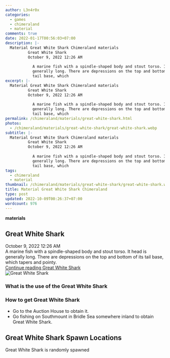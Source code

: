 ```yaml
---
author: L3n4r0x
categories:
  - games
  - chimeraland
  - material
comments: true
date: 2022-01-17T00:56:03+07:00
description: |-
  Material Great White Shark Chimeraland materials
          Great White Shark
          October 9, 2022 12:26 AM
          
            A marine fish with a spindle-shaped body and stout torso. It head is
            generally long. There are depressions on the top and bottom of its
            tail base, which 
excerpt: |-
  Material Great White Shark Chimeraland materials
          Great White Shark
          October 9, 2022 12:26 AM
          
            A marine fish with a spindle-shaped body and stout torso. It head is
            generally long. There are depressions on the top and bottom of its
            tail base, which 
permalink: /chimeraland/materials/great-white-shark.html
photos:
  - /chimeraland/materials/great-white-shark/great-white-shark.webp
subtitle: |-
  Material Great White Shark Chimeraland materials
          Great White Shark
          October 9, 2022 12:26 AM
          
            A marine fish with a spindle-shaped body and stout torso. It head is
            generally long. There are depressions on the top and bottom of its
            tail base, which 
tags:
  - chimeraland
  - material
thumbnail: /chimeraland/materials/great-white-shark/great-white-shark.webp
title: Material Great White Shark Chimeraland
type: post
updated: 2022-10-09T00:26:37+07:00
wordcount: 976
---
```


<link
  rel="stylesheet"
  href="https://rawcdn.githack.com/dimaslanjaka/Web-Manajemen/870a349/css/bootstrap-5-3-0-alpha3-wrapper.css"
/>
<section id="bootstrap-wrapper">
  <div data-bs-theme="dark">
    <div
      class="row g-0 border rounded overflow-hidden flex-md-row mb-4 shadow-sm position-relative bg-dark text-light"
    >
      <div class="col p-4 d-flex flex-column position-static">
        <strong class="d-inline-block mb-2 text-success">materials</strong>
        <h2 class="mb-0">Great White Shark</h2>
        <div class="mb-1 text-muted">October 9, 2022 12:26 AM</div>
        <div class="mb-2 border p-1">
          A marine fish with a spindle-shaped body and stout torso. It head is
          generally long. There are depressions on the top and bottom of its
          tail base, which tapers and pointy.
        </div>
        <a
          href="/chimeraland/materials/great-white-shark.html"
          class="stretched-link d-none text-primary"
          >Continue reading Great White Shark</a
        >
      </div>
      <div class="col-auto d-none d-md-block d-lg-block">
        <img
          src="https://www.webmanajemen.com/chimeraland/materials/great-white-shark/great-white-shark.webp"
          alt="Great White Shark"
        />
      </div>
    </div>
    <div class="row">
      <div class="col-lg-6 col-12 mb-2">
        <div class="card">
          <div class="card-body">
            <h3 class="card-title">What is the use of the Great White Shark</h3>
            <div class="card-text"><ul></ul></div>
          </div>
        </div>
      </div>
      <div class="col-lg-6 col-12 mb-2">
        <div class="card">
          <div class="card-body">
            <h3 class="card-title">How to get Great White Shark</h3>
            <div class="card-text">
              <ul>
                <li>Go to the Auction House to obtain it.</li>
                <li>
                  Go fishing on Southmount in Bridle Sea somewhere inland to
                  obtain Great White Shark.
                </li>
              </ul>
            </div>
          </div>
        </div>
      </div>
      <div class="col-12 mb-2">
        <h2>Great White Shark Spawn Locations</h2>
        <p>Great White Shark is randomly spawned</p>
      </div>
    </div>
  </div>
</section>
